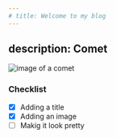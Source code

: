 ```yaml
---
# title: Welcome to my blog
---
```


## description: Comet
![image of a comet](https://cdn.mos.cms.futurecdn.net/zzCKzkAndgXbTKNoKCUqu9-1200-80.jpg)

### Checklist
- [x] Adding a title
- [x] Adding an image
- [ ] Makig it look pretty
